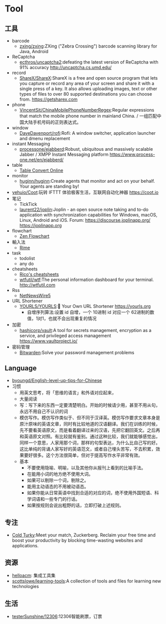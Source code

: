 # Tool

## 工具

* barcode
    - [zxing/zxing](https://github.com/zxing/zxing):ZXing ("Zebra Crossing") barcode scanning library for Java, Android
* ReCaptcha
    - [ecthros/uncaptcha2](https://github.com/ecthros/uncaptcha2):defeating the latest version of ReCaptcha with 91% accuracy http://uncaptcha.cs.umd.edu/
* record
    - [ShareX/ShareX](https://github.com/ShareX/ShareX):ShareX is a free and open source program that lets you capture or record any area of your screen and share it with a single press of a key. It also allows uploading images, text or other types of files to over 80 supported destinations you can choose from. https://getsharex.com
* phone
    - [VincentSit/ChinaMobilePhoneNumberRegex](https://github.com/VincentSit/ChinaMobilePhoneNumberRegex):Regular expressions that match the mobile phone number in mainland China. / 一组匹配中国大陆手机号码的正则表达式。
* window
    - [DaveDavenport/rofi](https://github.com/DaveDavenport/rofi):Rofi: A window switcher, application launcher and dmenu replacement
* instant Messaging
    - [processone/ejabberd](https://github.com/processone/ejabberd):Robust, ubiquitous and massively scalable Jabber / XMPP Instant Messaging platform https://www.process-one.net/en/ejabberd/
* table
    - [Table Convert Online](https://tableconvert.com/)
* monitor
    - [huginn/huginn](https://github.com/huginn/huginn):Create agents that monitor and act on your behalf. Your agents are standing by!
* [yehuio/Coot](https://github.com/yehuio/Coot):玩转 IFTTT 体验极客生活，互联网自动化神器 https://coot.io
* 笔记
    - TickTick
    - [laurent22/joplin](https://github.com/laurent22/joplin):Joplin - an open source note taking and to-do application with synchronization capabilities for Windows, macOS, Linux, Android and iOS. Forum: https://discourse.joplinapp.org/ https://joplinapp.org
* flowchart
    - [Zen Flowchart](https://www.zenflowchart.com)
* 輸入法
    - [Rime](https://rime.im)
* task
    - todolist
    - any do
* cheatsheets
    - [Rico's cheatsheets](https://devhints.io/)
    - [wtfutil/wtf](https://github.com/wtfutil/wtf):The personal information dashboard for your terminal. http://wtfutil.com
* Rss
    - [NetNewsWire5](https://github.com/brentsimmons/NetNewsWire/releases/download/mac-5.0.2/NetNewsWire5.0.2.zip)
* URL Shortener
    - [YOURLS/YOURLS](https://github.com/YOURLS/YOURLS):🔗 Your Own URL Shortener https://yourls.org
        + 自增序列算法:设置 id 自增，一个 10进制 id 对应一个 62进制的数值，1对1，也就不会出现重复的情况
* 加密
    - [hashicorp/vault](https://github.com/hashicorp/vault):A tool for secrets management, encryption as a service, and privileged access management https://www.vaultproject.io/
* 密码管理
    - [Bitwarden](https://bitwarden.com/):Solve your password management problems

## Language

* [byoungd/English-level-up-tips-for-Chinese](https://github.com/byoungd/English-level-up-tips-for-Chinese)
* 习惯
    - 用英文思考，将「思维的语言」和外语对应起来，
    - 大量阅读
    - 写：写下来的东西一定要清楚明白。开始的时候请少用，甚至不用从句，永远不用自己不认识的词
    - 模仿写作。模仿写作类似于、但不同于汉译英。模仿写作要求文章本身是原汁原味的英语文章，同时有比较地道的汉语翻译。我们在训练的时候，先不要看英语原文，而是看着翻译过来的汉语，先把它翻回英文。之后再和英语原文对照。有比较就有鉴别。通过这种比较，我们就能够感觉出，同样一个意思，人家用那个词，那样的句型表达，为什么比自己写的好。这比单纯的背诵人家写好的英语范文，或者自己埋头苦写，不去积累，效果要好很多。这个方法很简单，但对于提高写作水平非常有效。
    - 基本
        + 不要使用隐喻、明喻，以及其他你从报刊上看到的比喻手法。
        + 在能用小词的地方绝不使用大词。
        + 如果可以剔除一个词，剔除之。
        + 能用主动语态的不用被动语态。
        + 如果你能从日常英语中找到合适的对应的词，绝不使用外国短语、科学词语和一些专门的行话。
        + 如果按规则会说出粗野的话，立即打破上述规则。

## 专注

* [Cold Turky](https://getcoldturkey.com/):Meet your match, Zuckerberg. Reclaim your free time and boost your productivity by blocking time-wasting websites and applications.

## 资源

* [helloacm](https://helloacm.com/crontab-generator/): 集成工具集
* [scottslowe/learning-tools](https://github.com/scottslowe/learning-tools):A collection of tools and files for learning new technologies 

## 生活

* [testerSunshine/12306](https://github.com/testerSunshine/12306):12306智能刷票，订票
